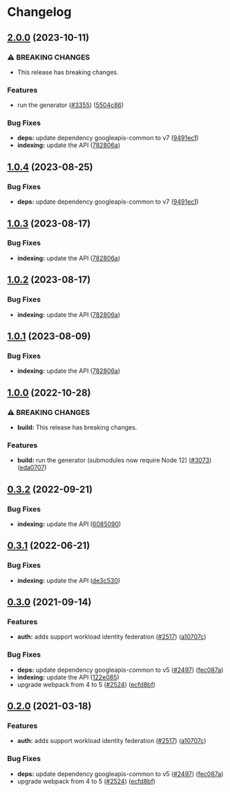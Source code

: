 # Changelog

## [2.0.0](https://github.com/googleapis/google-api-nodejs-client/compare/indexing-v1.0.4...indexing-v2.0.0) (2023-10-11)


### ⚠ BREAKING CHANGES

* This release has breaking changes.

### Features

* run the generator ([#3355](https://github.com/googleapis/google-api-nodejs-client/issues/3355)) ([5504c86](https://github.com/googleapis/google-api-nodejs-client/commit/5504c86fd61740886047320e2ed70f02a164acd7))


### Bug Fixes

* **deps:** update dependency googleapis-common to v7 ([9491ec1](https://github.com/googleapis/google-api-nodejs-client/commit/9491ec1cdc3c413e7d73edcfcd59cf5c28a7c855))
* **indexing:** update the API ([782806a](https://github.com/googleapis/google-api-nodejs-client/commit/782806a470f64d95772a18ff575ab149cf87a964))

## [1.0.4](https://github.com/googleapis/google-api-nodejs-client/compare/indexing-v1.0.3...indexing-v1.0.4) (2023-08-25)


### Bug Fixes

* **deps:** update dependency googleapis-common to v7 ([9491ec1](https://github.com/googleapis/google-api-nodejs-client/commit/9491ec1cdc3c413e7d73edcfcd59cf5c28a7c855))

## [1.0.3](https://github.com/googleapis/google-api-nodejs-client/compare/indexing-v1.0.2...indexing-v1.0.3) (2023-08-17)


### Bug Fixes

* **indexing:** update the API ([782806a](https://github.com/googleapis/google-api-nodejs-client/commit/782806a470f64d95772a18ff575ab149cf87a964))

## [1.0.2](https://github.com/googleapis/google-api-nodejs-client/compare/indexing-v1.0.1...indexing-v1.0.2) (2023-08-17)


### Bug Fixes

* **indexing:** update the API ([782806a](https://github.com/googleapis/google-api-nodejs-client/commit/782806a470f64d95772a18ff575ab149cf87a964))

## [1.0.1](https://github.com/googleapis/google-api-nodejs-client/compare/indexing-v1.0.0...indexing-v1.0.1) (2023-08-09)


### Bug Fixes

* **indexing:** update the API ([782806a](https://github.com/googleapis/google-api-nodejs-client/commit/782806a470f64d95772a18ff575ab149cf87a964))

## [1.0.0](https://github.com/googleapis/google-api-nodejs-client/compare/indexing-v0.3.2...indexing-v1.0.0) (2022-10-28)


### ⚠ BREAKING CHANGES

* **build:** This release has breaking changes.

### Features

* **build:** run the generator (submodules now require Node 12) ([#3073](https://github.com/googleapis/google-api-nodejs-client/issues/3073)) ([eda0707](https://github.com/googleapis/google-api-nodejs-client/commit/eda07079dadab46a80b6f9ede618f4f43030169e))

## [0.3.2](https://github.com/googleapis/google-api-nodejs-client/compare/indexing-v0.3.1...indexing-v0.3.2) (2022-09-21)


### Bug Fixes

* **indexing:** update the API ([6085090](https://github.com/googleapis/google-api-nodejs-client/commit/6085090061e9cc843d8e43e73d8d8c55bcc10171))

## [0.3.1](https://github.com/googleapis/google-api-nodejs-client/compare/indexing-v0.3.0...indexing-v0.3.1) (2022-06-21)


### Bug Fixes

* **indexing:** update the API ([de3c530](https://github.com/googleapis/google-api-nodejs-client/commit/de3c53059b00484169924015441fdaa2bf8f5ba9))

## [0.3.0](https://www.github.com/googleapis/google-api-nodejs-client/compare/indexing-v0.2.0...indexing-v0.3.0) (2021-09-14)


### Features

* **auth:** adds support workload identity federation ([#2517](https://www.github.com/googleapis/google-api-nodejs-client/issues/2517)) ([a10707c](https://www.github.com/googleapis/google-api-nodejs-client/commit/a10707c477759e7c9ef6360a2fe800856fb600c1))


### Bug Fixes

* **deps:** update dependency googleapis-common to v5 ([#2497](https://www.github.com/googleapis/google-api-nodejs-client/issues/2497)) ([fec087a](https://www.github.com/googleapis/google-api-nodejs-client/commit/fec087abcf3d994dd41c3ffa0a0c12b1f9f09dae))
* **indexing:** update the API ([122e085](https://www.github.com/googleapis/google-api-nodejs-client/commit/122e08561e05397cb27b677a4d26989f34054c6a))
* upgrade webpack from 4 to 5  ([#2524](https://www.github.com/googleapis/google-api-nodejs-client/issues/2524)) ([ecfd8bf](https://www.github.com/googleapis/google-api-nodejs-client/commit/ecfd8bfcd06e1beabff7ec9a8c4000222379eb8d))

## [0.2.0](https://www.github.com/googleapis/google-api-nodejs-client/compare/indexing-v0.1.0...indexing-v0.2.0) (2021-03-18)


### Features

* **auth:** adds support workload identity federation ([#2517](https://www.github.com/googleapis/google-api-nodejs-client/issues/2517)) ([a10707c](https://www.github.com/googleapis/google-api-nodejs-client/commit/a10707c477759e7c9ef6360a2fe800856fb600c1))


### Bug Fixes

* **deps:** update dependency googleapis-common to v5 ([#2497](https://www.github.com/googleapis/google-api-nodejs-client/issues/2497)) ([fec087a](https://www.github.com/googleapis/google-api-nodejs-client/commit/fec087abcf3d994dd41c3ffa0a0c12b1f9f09dae))
* upgrade webpack from 4 to 5  ([#2524](https://www.github.com/googleapis/google-api-nodejs-client/issues/2524)) ([ecfd8bf](https://www.github.com/googleapis/google-api-nodejs-client/commit/ecfd8bfcd06e1beabff7ec9a8c4000222379eb8d))
